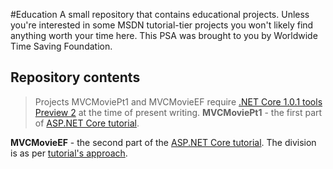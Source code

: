 #Education
A small repository that contains educational projects. Unless you're interested in some MSDN tutorial-tier projects you won't likely find
anything worth your time here. This PSA was brought to you by Worldwide Time Saving Foundation.

## Repository contents

>Projects MVCMoviePt1 and MVCMovieEF require [.NET Core 1.0.1 tools Preview 2](https://www.microsoft.com/net/core#windowsvs2015) at the time of present writing.
**MVCMoviePt1** - the first part of [ASP.NET Core tutorial](https://docs.microsoft.com/en-us/aspnet/core/tutorials/first-mvc-app/).

**MVCMovieEF** - the second part of the [ASP.NET Core tutorial](https://docs.microsoft.com/en-us/aspnet/core/tutorials/first-mvc-app/). The division is as per [tutorial's approach](https://docs.microsoft.com/en-us/aspnet/core/tutorials/first-mvc-app/adding-model#create-a-new-project-with-individual-user-accounts). 
